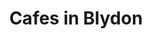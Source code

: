 ---
title: 'Cafes in Blydon'
altTitle: 'Blydon'
url: '/locations/blydon/'
type: 'location'
geolocation:
  lat: 54.9783
  long: 1.6178
population: null
area: null
history: null
landmarks: null
climate: null
economy: null
image:
  src: '/assets/image.jpg'
  alt: 'An image showcasing My Page.'
  width: 400
  height: 300
head:
  title: 'Cafes in Blydon : Explore Cafes and Coffee Blends Across Tyne & Wear'
  meta:
    - name: 'keywords'
      content: 'cafe finder, coffee shop locator, cafe reviews, cafe events, cafe news, speciality coffee, cafe blog, coffee culture'
    - name: 'robots'
      content: 'index, follow'
    - name: 'author'
      content: 'Chris Prusakiewicz with ChatGPT'
    - name: 'copyright'
      content: '© 2023 The Coffee Detectives'
---